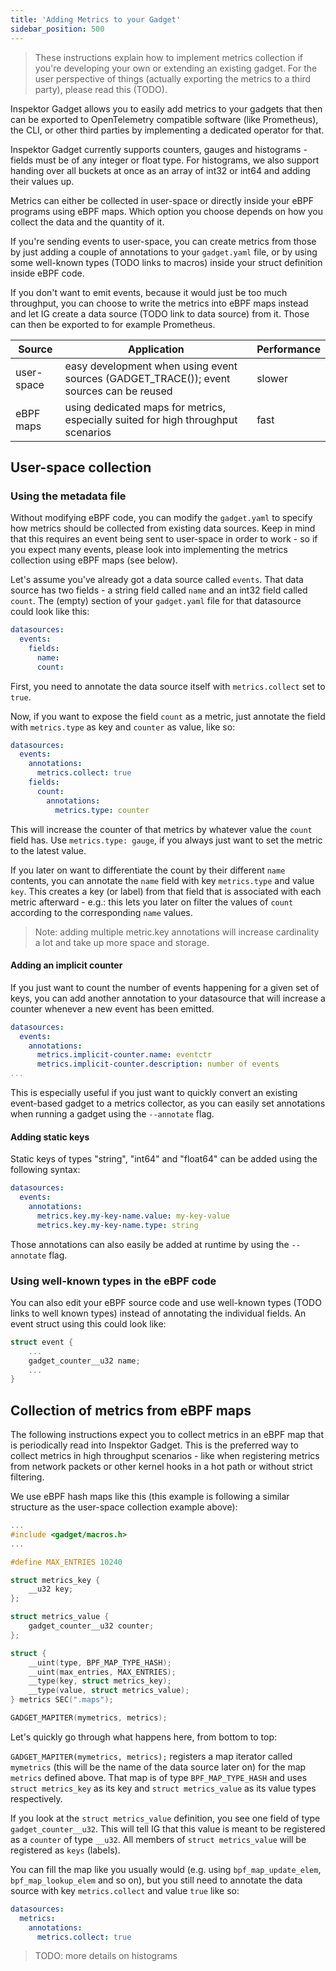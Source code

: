 ```yaml
---
title: 'Adding Metrics to your Gadget'
sidebar_position: 500
---
```


> These instructions explain how to implement metrics collection if you're developing your own or extending an existing
> gadget. For the user perspective of things (actually exporting the metrics to a third party), please read
> this (TODO).

Inspektor Gadget allows you to easily add metrics to your gadgets that then can be exported to OpenTelemetry compatible
software (like Prometheus), the CLI, or other third parties by implementing a dedicated operator for that.

Inspektor Gadget currently supports counters, gauges and histograms - fields must be of any integer or float type. For
histograms, we also support handing over all buckets at once as an array of int32 or int64 and adding their values up.

Metrics can either be collected in user-space or directly inside your eBPF programs using eBPF maps. Which option you
choose depends on how you collect the data and the quantity of it.

If you're sending events to user-space, you can create metrics from those by just adding a couple of annotations to your
`gadget.yaml` file, or by using some well-known types (TODO links to macros) inside your struct definition inside eBPF code.

If you don't want to emit events, because it would just be too much throughput, you can choose to write the metrics into
eBPF maps instead and let IG create a data source (TODO link to data source) from it. Those can then be
exported to for example Prometheus.

| Source     | Application                                                                             | Performance |
| ---------- | --------------------------------------------------------------------------------------- | ----------- |
| user-space | easy development when using event sources (GADGET_TRACE()); event sources can be reused | slower      |
| eBPF maps  | using dedicated maps for metrics, especially suited for high throughput scenarios       | fast        |

## User-space collection

### Using the metadata file

Without modifying eBPF code, you can modify the `gadget.yaml` to specify how metrics should be collected from existing
data sources. Keep in mind that this requires an event being sent to user-space in order to work - so if you expect
many events, please look into implementing the metrics collection using eBPF maps (see below).

Let's assume you've already got a data source called `events`. That data source has two fields - a string field called
`name` and an int32 field called `count`. The (empty) section of your `gadget.yaml` file for that datasource could look
like this:

```yaml
datasources:
  events:
    fields:
      name:
      count:
```

First, you need to annotate the data source itself with `metrics.collect` set to `true`.

Now, if you want to expose the field `count` as a metric, just annotate the field with `metrics.type` as key and `counter`
as value, like so:

```yaml
datasources:
  events:
    annotations:
      metrics.collect: true
    fields:
      count:
        annotations:
          metrics.type: counter
```

This will increase the counter of that metrics by whatever value the `count` field has. Use `metrics.type: gauge`, if
you always just want to set the metric to the latest value.

If you later on want to differentiate the count by their different `name` contents, you can annotate the `name` field
with key `metrics.type` and value `key`. This creates a key (or label) from that field that is associated with each
metric afterward - e.g.: this lets you later on filter the values of `count` according to the corresponding `name`
values.

> Note: adding multiple metric.key annotations will increase cardinality a lot and take up more space and storage.

#### Adding an implicit counter

If you just want to count the number of events happening for a given set of keys, you can add another annotation to your
datasource that will increase a counter whenever a new event has been emitted.

```yaml
datasources:
  events:
    annotations:
      metrics.implicit-counter.name: eventctr
      metrics.implicit-counter.description: number of events
...
```

This is especially useful if you just want to quickly convert an existing event-based gadget to a metrics collector, as
you can easily set annotations when running a gadget using the `--annotate` flag.

#### Adding static keys

Static keys of types "string", "int64" and "float64" can be added using the following syntax:

 ```yaml
 datasources:
   events:
     annotations:
       metrics.key.my-key-name.value: my-key-value
       metrics.key.my-key-name.type: string
 ```

Those annotations can also easily be added at runtime by using the `--annotate` flag.

### Using well-known types in the eBPF code

You can also edit your eBPF source code and use well-known types (TODO links to well known types) instead of annotating
the individual fields. An event struct using this could look like:

```c
struct event {
	...
	gadget_counter__u32 name;
	...
}
```

## Collection of metrics from eBPF maps

The following instructions expect you to collect metrics in an eBPF map that is periodically read into Inspektor Gadget.
This is the preferred way to collect metrics in high throughput scenarios - like when registering metrics from network
packets or other kernel hooks in a hot path or without strict filtering.

We use eBPF hash maps like this (this example is following a similar structure as the user-space collection example
above):

```c
...
#include <gadget/macros.h>
...

#define MAX_ENTRIES 10240

struct metrics_key {
	__u32 key;
};

struct metrics_value {
	gadget_counter__u32 counter;
};

struct {
	__uint(type, BPF_MAP_TYPE_HASH);
	__uint(max_entries, MAX_ENTRIES);
	__type(key, struct metrics_key);
	__type(value, struct metrics_value);
} metrics SEC(".maps");

GADGET_MAPITER(mymetrics, metrics);
```

Let's quickly go through what happens here, from bottom to top:

`GADGET_MAPITER(mymetrics, metrics);` registers a map iterator called `mymetrics` (this will be the name of the
data source later on) for the map `metrics` defined above. That map is of type `BPF_MAP_TYPE_HASH` and uses
`struct metrics_key` as its key and `struct metrics_value` as its value types respectively.

If you look at the `struct metrics_value` definition, you see one field of type `gadget_counter__u32`. This will tell
IG that this value is meant to be registered as a `counter` of type `__u32`. All members of `struct metrics_value` will
be registered as `keys` (labels).

You can fill the map like you usually would (e.g. using `bpf_map_update_elem`, `bpf_map_lookup_elem` and so on), but
you still need to annotate the data source with key `metrics.collect` and value `true` like so:

```yaml
datasources:
  metrics:
    annotations:
      metrics.collect: true
```

> TODO: more details on histograms
